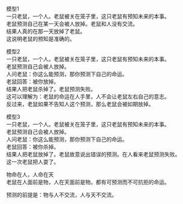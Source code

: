 模型1  
一只老鼠，一个人。老鼠被关在笼子里，这只老鼠有预知未来的本事。  
老鼠预测自己在某一天会被人放掉。老鼠和人没有交流。   
结果人真的在那一天放掉了老鼠。  
这说明老鼠的预知是准确的。  

 
模型2  
一只老鼠，一个人。老鼠被关在笼子里，这只老鼠有预知未来的本事。  
老鼠预测自己会被人放掉。   
人问老鼠：你这么能预测，那你预测下自己的命运。    
老鼠回答：被你放掉。  
结果人把老鼠杀掉了。老鼠预测失败。  
这可以理解为：老鼠的命运在人手里，人不会让老鼠左右自己的意志。  
反过来，老鼠如果不告知人这个预测，那么老鼠会被如期放掉。   


模型3  
一只老鼠，一个人。老鼠被关在笼子里，这只老鼠有预知未来的本事。  
老鼠预测自己会被人放掉。   
人问老鼠：你这么能预测，那你预测下自己的命运。  
老鼠回答：被你杀掉。  
结果人把老鼠放掉了。老鼠故意说出错误的预测。在人看来老鼠预测失败。   
这一次老鼠把人耍了。  


物命在人，人命在天  
老鼠在人面前是物，人在天面前是物。都有可预测而不可抗拒的命运。

预测的前提是：物与人不交流，人与天不交流。
